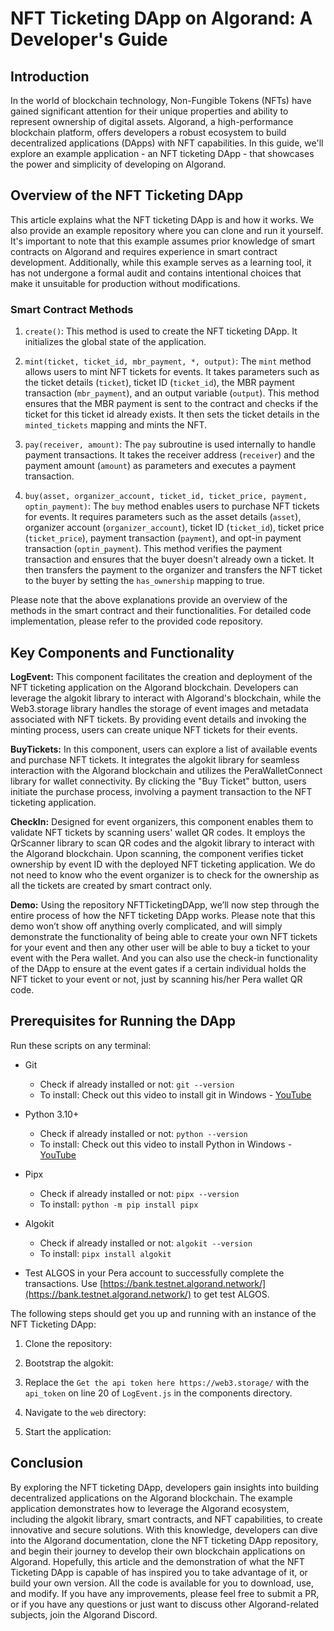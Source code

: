# NFT Ticketing DApp on Algorand: A Developer's Guide

## Introduction

In the world of blockchain technology, Non-Fungible Tokens (NFTs) have gained significant attention for their unique properties and ability to represent ownership of digital assets. Algorand, a high-performance blockchain platform, offers developers a robust ecosystem to build decentralized applications (DApps) with NFT capabilities. In this guide, we'll explore an example application - an NFT ticketing DApp - that showcases the power and simplicity of developing on Algorand.

## Overview of the NFT Ticketing DApp

This article explains what the NFT ticketing DApp is and how it works. We also provide an example repository where you can clone and run it yourself. It's important to note that this example assumes prior knowledge of smart contracts on Algorand and requires experience in smart contract development. Additionally, while this example serves as a learning tool, it has not undergone a formal audit and contains intentional choices that make it unsuitable for production without modifications.

### Smart Contract Methods

1. `create()`: This method is used to create the NFT ticketing DApp. It initializes the global state of the application.

2. `mint(ticket, ticket_id, mbr_payment, *, output)`: The `mint` method allows users to mint NFT tickets for events. It takes parameters such as the ticket details (`ticket`), ticket ID (`ticket_id`), the MBR payment transaction (`mbr_payment`), and an output variable (`output`). This method ensures that the MBR payment is sent to the contract and checks if the ticket for this ticket id already exists. It then sets the ticket details in the `minted_tickets` mapping and mints the NFT.

3. `pay(receiver, amount)`: The `pay` subroutine is used internally to handle payment transactions. It takes the receiver address (`receiver`) and the payment amount (`amount`) as parameters and executes a payment transaction.

4. `buy(asset, organizer_account, ticket_id, ticket_price, payment, optin_payment)`: The `buy` method enables users to purchase NFT tickets for events. It requires parameters such as the asset details (`asset`), organizer account (`organizer_account`), ticket ID (`ticket_id`), ticket price (`ticket_price`), payment transaction (`payment`), and opt-in payment transaction (`optin_payment`). This method verifies the payment transaction and ensures that the buyer doesn't already own a ticket. It then transfers the payment to the organizer and transfers the NFT ticket to the buyer by setting the `has_ownership` mapping to true.

Please note that the above explanations provide an overview of the methods in the smart contract and their functionalities. For detailed code implementation, please refer to the provided code repository.

## Key Components and Functionality

**LogEvent:** This component facilitates the creation and deployment of the NFT ticketing application on the Algorand blockchain. Developers can leverage the algokit library to interact with Algorand's blockchain, while the Web3.storage library handles the storage of event images and metadata associated with NFT tickets. By providing event details and invoking the minting process, users can create unique NFT tickets for their events.

**BuyTickets:** In this component, users can explore a list of available events and purchase NFT tickets. It integrates the algokit library for seamless interaction with the Algorand blockchain and utilizes the PeraWalletConnect library for wallet connectivity. By clicking the "Buy Ticket" button, users initiate the purchase process, involving a payment transaction to the NFT ticketing application.

**CheckIn:** Designed for event organizers, this component enables them to validate NFT tickets by scanning users' wallet QR codes. It employs the QrScanner library to scan QR codes and the algokit library to interact with the Algorand blockchain. Upon scanning, the component verifies ticket ownership by event ID with the deployed NFT ticketing application. We do not need to know who the event organizer is to check for the ownership as all the tickets are created by smart contract only.

**Demo:** Using the repository NFTTicketingDApp, we’ll now step through the entire process of how the NFT ticketing DApp works. Please note that this demo won’t show off anything overly complicated, and will simply demonstrate the functionality of being able to create your own NFT tickets for your event and then any other user will be able to buy a ticket to your event with the Pera wallet. And you can also use the check-in functionality of the DApp to ensure at the event gates if a certain individual holds the NFT ticket to your event or not, just by scanning his/her Pera wallet QR code.

## Prerequisites for Running the DApp

Run these scripts on any terminal:

- Git
  - Check if already installed or not: `git --version`
  - To install: Check out this video to install git in Windows - [YouTube](https://youtu.be/JgOs70Y7jew)

- Python 3.10+
  - Check if already installed or not: `python --version`
  - To install: Check out this video to install Python in Windows - [YouTube](https://youtu.be/JJQW3GPnzQ8)

- Pipx
  - Check if already installed or not: `pipx --version`
  - To install: `python -m pip install pipx`

- Algokit
  - Check if already installed or not: `algokit --version`
  - To install: `pipx install algokit`

- Test ALGOS in your Pera account to successfully complete the transactions. Use [https://bank.testnet.algorand.network/](https://bank.testnet.algorand.network/) to get test ALGOS.

The following steps should get you up and running with an instance of the NFT Ticketing DApp:

1. Clone the repository:

2. Bootstrap the algokit:

3. Replace the `Get the api token here https://web3.storage/` with the `api_token` on line 20 of `LogEvent.js` in the components directory.

4. Navigate to the `web` directory:

5. Start the application:

## Conclusion

By exploring the NFT ticketing DApp, developers gain insights into building decentralized applications on the Algorand blockchain. The example application demonstrates how to leverage the Algorand ecosystem, including the algokit library, smart contracts, and NFT capabilities, to create innovative and secure solutions. With this knowledge, developers can dive into the Algorand documentation, clone the NFT ticketing DApp repository, and begin their journey to develop their own blockchain applications on Algorand. Hopefully, this article and the demonstration of what the NFT Ticketing DApp is capable of has inspired you to take advantage of it, or build your own version. All the code is available for you to download, use, and modify. If you have any improvements, please feel free to submit a PR, or if you have any questions or just want to discuss other Algorand-related subjects, join the Algorand Discord.
